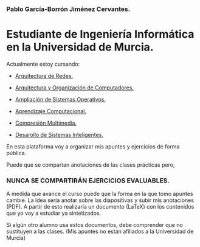 ### Pablo García-Borrón Jiménez Cervantes.

# Estudiante de Ingeniería Informática en la Universidad de Murcia. 
 Actualmente estoy cursando:

- [Arquitectura de Redes.](https://github.com/garcibo/AR.git)
- [Arquitectura y Organización de Computadores.](https://github.com/garcibo/AOC.git)
- [Ampliación de Sistemas Operativos.](https://github.com/garcibo/ASO.git)

- [Aprendizaje Computacional.](https://github.com/garcibo/AComp.git)
- [Compresión Multimedia.](https://github.com/garcibo/CMul.git)
- [Desarollo de Sistemas Inteligentes.](https://github.com/garcibo/DSint.git)

En esta plataforma voy a organizar mis apuntes y ejercicios de forma pública.

Puede que se compartan anotaciones de las clases prácticas pero, 

### NUNCA SE COMPARTIRÁN EJERCICIOS EVALUABLES.

A medida que avance el curso puede que la forma en la que tomo apuntes cambie.
La idea sería anotar sobre las diapositivas y subir mis anotaciones (PDF).
A partir de esto realizaría un documento (LaTeX) con los contenidos que yo voy a estudiar ya sintetizados.

Si algún otro alumno usa estos documentos, debe comprender que no sustituyen a las clases. 
(Mis apuntes no están afiliados a la Universidad de Murcia)
